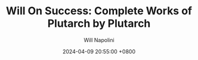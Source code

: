 ---
title: "Will On Success: Complete Works of Plutarch by Plutarch"
author: Will Napolini
date: 2024-04-09 20:55:00 +0800
categories: [Mindset, Book-summaries]
tags:
  [
    complete-works-plutarch,
    plutarch,
    ancient-history,
    biography,
    greek-philosophy,
    roman-empire,
    parallels-lives,
    moral-virtues,
    greek-mythology,
    political-leadership,
    historical-figures,
    leadership-lessons,
    greek-culture,
    ancient-greece,
    famous-quotes,
    moral-ethics,
    roman-history,
    greek-influence
  ]
image: https://pbs.twimg.com/media/GO1kFtcXYAAIGB6?format=jpg&name=large
alt: "Will On Success: Complete Works of Plutarch by Plutarch"
fallback:
  - 
  # Replace with the URL of your backup image
  -
  # Replace with the URL of your backup image
---